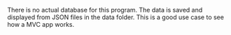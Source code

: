There is no actual database for this program. The data is saved and displayed from JSON files in the data folder.
This is a good use case to see how a MVC app works.
